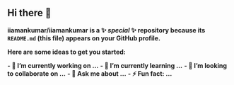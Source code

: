 ## Hi there 👋

**iiamankumar/iiamankumar is a ✨ _special_ ✨ repository because its `README.md` (this file) appears on your GitHub profile.**

**Here are some ideas to get you started:**

**- 🔭 I’m currently working on ...**
**- 🌱 I’m currently learning ...**
**- 👯 I’m looking to collaborate on ...**
**- 💬 Ask me about ...**
**- ⚡ Fun fact: ...**
  
